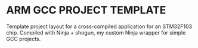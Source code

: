 # ARM GCC PROJECT TEMPLATE

Template project layout for a cross-compiled application for an STM32F103 chip.
Compiled with Ninja + shogun, my custom Ninja wrapper for simple GCC projects.

